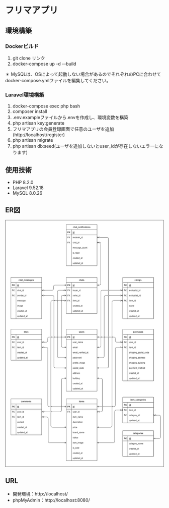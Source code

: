 # フリマアプリ

## 環境構築
### Dockerビルド
1. git clone リンク
2. docker-compose up -d --build

＊ MySQLは、OSによって起動しない場合があるのでそれぞれのPCに合わせてdocker-compose.ymlファイルを編集してください。

### Laravel環境構築
1. docker-compose exec php bash
2. composer install
3. .env.exampleファイルから.envを作成し、環境変数を構築
4. php artisan key:generate
5. フリマアプリの会員登録画面で任意のユーザを追加(http://localhost/register)
6. php artisan migrate
7. php artisan db:seed(ユーザを追加しないとuser_idが存在しないエラーになります)

## 使用技術
- PHP 8.2.0
- Laravel 9.52.18
- MySQL 8.0.26

## ER図
![ER diagram of the contact form](flea-market.drawio.png)

## URL
- 開発環境：http://localhost/
- phpMyAdmin：http://localhost:8080/
